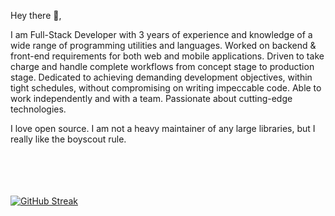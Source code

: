 Hey there 👋,

I am Full-Stack Developer with 3 years of experience and knowledge of a wide range of programming utilities and languages. Worked on backend & front-end requirements for both web and mobile applications. Driven to take charge and handle complete workflows from concept stage to production stage. Dedicated to achieving demanding development objectives, within tight schedules, without compromising on writing impeccable code. Able to work independently and with a team. Passionate about cutting-edge technologies.

I love open source.  I am not a heavy maintainer of any large libraries, but I really like the boyscout rule.


<br></br>
<br></br>
[![GitHub Streak](https://github-readme-streak-stats.herokuapp.com/?user=Peeyush14198&theme=dark)](https://git.io/streak-stats)


